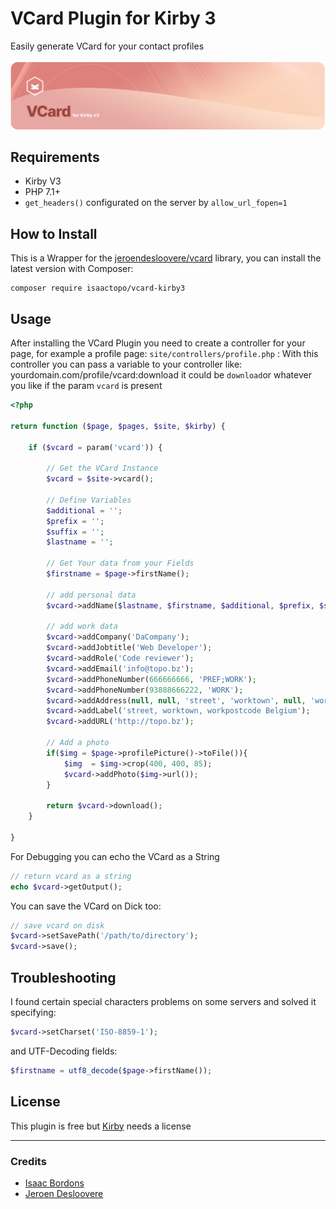 # VCard Plugin for Kirby 3
Easily generate VCard for your contact profiles

![Kirby](poster.jpg?v=1)


## Requirements
- Kirby V3
- PHP 7.1+
- ```get_headers()``` configurated on the server by ```allow_url_fopen=1```

## How to Install
This is a Wrapper for the [jeroendesloovere/vcard](https://github.com/jeroendesloovere/vcard) library, you can install the latest version with Composer:
```
composer require isaactopo/vcard-kirby3
```

## Usage
After installing the VCard Plugin you need to create a controller for your page, for example a profile page: ```site/controllers/profile.php``` : With this controller you can pass a variable to your controller like: yourdomain.com/profile/vcard:download it could be ```download```or whatever you like if the param ```vcard``` is present
```php
<?php

return function ($page, $pages, $site, $kirby) {

    if ($vcard = param('vcard')) {

        // Get the VCard Instance
        $vcard = $site->vcard();

        // Define Variables
        $additional = '';
        $prefix = '';
        $suffix = '';
        $lastname = '';

        // Get Your data from your Fields
        $firstname = $page->firstName();

        // add personal data
        $vcard->addName($lastname, $firstname, $additional, $prefix, $suffix);

        // add work data
        $vcard->addCompany('DaCompany');
        $vcard->addJobtitle('Web Developer');
        $vcard->addRole('Code reviewer');
        $vcard->addEmail('info@topo.bz');
        $vcard->addPhoneNumber(666666666, 'PREF;WORK');
        $vcard->addPhoneNumber(93888666222, 'WORK');
        $vcard->addAddress(null, null, 'street', 'worktown', null, 'workpostcode', 'Belgium');
        $vcard->addLabel('street, worktown, workpostcode Belgium');
        $vcard->addURL('http://topo.bz');

        // Add a photo
        if($img = $page->profilePicture()->toFile()){
            $img  = $img->crop(400, 400, 85);
            $vcard->addPhoto($img->url());
        }

        return $vcard->download();
    }

}
```

For Debugging you can echo the VCard as a String
```php
// return vcard as a string
echo $vcard->getOutput();
```

You can save the VCard on Dick too:
```php
// save vcard on disk
$vcard->setSavePath('/path/to/directory');
$vcard->save();
```

## Troubleshooting
I found certain special characters problems on some servers and solved it specifying:
```php
$vcard->setCharset('ISO-8859-1');
```
and UTF-Decoding fields:
```php
$firstname = utf8_decode($page->firstName());
```

## License
This plugin is free but [Kirby](https://getkirby.com) needs a license

---
### Credits
- [Isaac Bordons](https://github.com/isaactopo)
- [Jeroen Desloovere](https://github.com/jeroendesloovere)